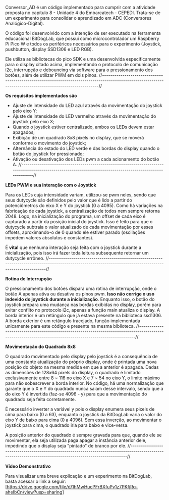 Conversor_AD é um código implementado para cumprir com a atividade proposta no capítulo 8 - Unidade 4 do Embarcatech - CEPEDI. Trata-se de um experimento para consolidar o aprendizado em ADC (Conversores Analógico-Digital).

O código foi desenvolvido com a intenção de ser executado na ferramenta educacional BitDogLab, que possui como microcontrolador um Raspberry Pi Pico W e todos os periféricos necessários para o experimento (Joystick, pushbutton, display SSD1306 e LED RGB).

Ele utiliza as bibliotecas do pico SDK e uma desenvolvida especificamente para o display citado acima, implementando o protocolo de comunicação i2c, interrupção e debouncing via software para o pressionamento dos botões, além de utilizar PWM em dois pinos.
//----------------------------------------------------------------------------------------------------------------------------------------------------------//

**Os requisitos implementados são**
- Ajuste de intensidade do LED azul através da movimentação do joystick pelo eixo Y;
- Ajuste de intensidade do LED vermelho através da movimentação do joystick pelo eixo X;
- Quando o joystick estiver centralizado, ambos os LEDs devem estar apagados;
- Exibição de um quadrado 8x8 pixels no display, que se moverá conforme o movimento do joystick;
- Alternância do estado do LED verde e das bordas do display quando o botão do joystick for pressionado;
- Ativação ou desativação dos LEDs pwm a cada acionamento do botão A.
//----------------------------------------------------------------------------------------------------------------------------------------------------------//

**LEDs PWM e sua interação com o Joystick**

Para os LEDs cuja intensidade variam, utilizou-se pwm neles, sendo que seus dutycycle são definidos pelo valor que é lido a partir do potenciômetros do eixo X e Y do joystick (0 a 4095).
Como há variações na fabricação de cada joystick, a centralização de todos nem sempre retorna 2048. Logo, na inicialização do programa, um offset de cada eixo é capturado a partir da posição inicial do joystick.
Isso é feito para que o dutycycle subtraia o valor atualizado de cada movimentação por esses offsets, aproximando-o de 0 quando ele estiver parado (oscilações impedem valores absolutos e constantes).

É **vital** que nenhuma interação seja feita com o joystick durante a inicialização, pois isso irá fazer toda leitura subsequente retornar um dutycycle errôneo.
//----------------------------------------------------------------------------------------------------------------------------------------------------------//

**Rotina de Interrupção**

O pressionamento dos botões dispara uma rotina de interrupção, onde o botão A apenas ativa ou desativa os pinos pwm. **Isso não corrige o uso indevido do joystick durante a inicialização**.
Enquanto isso, o botão do joystick prepara uma mudança nas bordas exibidas no display, porém para evitar conflito no protocolo i2c, apenas a função main atualiza o display.
A borda interior é um retângulo que já estava presente na biblioteca ssd1306. A borda exterior é um retângulo tracejado, função implementada unicamente para este código e presente na mesma biblioteca.
//----------------------------------------------------------------------------------------------------------------------------------------------------------//

**Movimentação do Quadrado 8x8**

O quadrado movimentado pelo display pelo joystick é a consequência de uma constante atualização do próprio display, onde é printada uma nova posição do objeto na mesma medida em que a anterior é apagada.
Dadas as dimensões de 128x64 pixels do display, o quadrado é limitado exclusivamente entre 8 ~ 116 no eixo X e 7 ~ 54 no eixo Y, o limite máximo para não sobescrever a borda interior.
No código, há uma normalização que garante que o X e Y do quadrado nunca saiam desse intervalo, sendo que a do eixo Y é invertida (faz-se 4096 - y) para que a movimentação do quadrado seja feita corretamente.

É necessário inverter a variável y pois o display enumera seus pixels de cima para baixo (0 a 63), enquanto o joystick da BitDogLab varia o valor do eixo Y de baixo para cima (0 a 4096).
Sem essa inverção, ao movimentar o joystick para cima, o quadrado iria para baixo e vice-versa.

A posição anterior do quadrado é sempre gravada para que, quando ele se movimentar, ela seja utilizada paga apagar a instância anterior dele, impedindo que o display seja "pintado" de branco por ele.
//----------------------------------------------------------------------------------------------------------------------------------------------------------//

**Vídeo Demonstrativo**

Para visualizar uma breve explicação e um experimento na BitDogLab, basta acessar o link a seguir:
[https://drive.google.com/file/d/1hMwHucPFrBXfuPv1z7PKfjRq-aheIbCn/view?usp=sharing]
